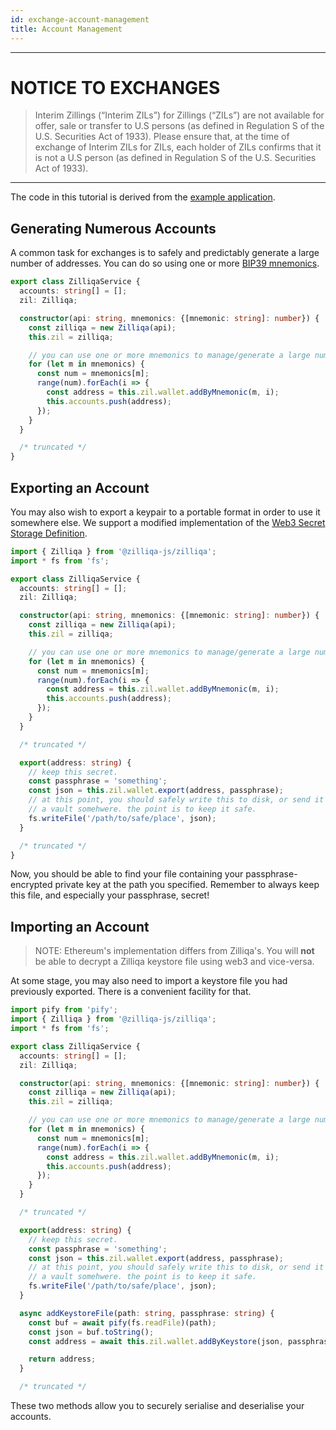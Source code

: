 ```yaml
---
id: exchange-account-management
title: Account Management
---
```

---
# NOTICE TO EXCHANGES
> Interim Zillings (“Interim ZILs”) for Zillings (“ZILs”) are not available for offer, sale or transfer to U.S persons (as defined in Regulation S of the U.S. Securities Act of 1933). Please ensure that, at the time of exchange of Interim ZILs for ZILs, each holder of ZILs confirms that it is not a U.S person (as defined in Regulation S of the U.S. Securities Act of 1933).
---

The code in this tutorial is derived from the [example application](https://github.com/Zilliqa/dev-portal/blob/master/examples/exchange/src/services/zilliqa.ts).

## Generating Numerous Accounts

A common task for exchanges is to safely and predictably generate a large
number of addresses. You can do so using one or more [BIP39 mnemonics](https://github.com/bitcoin/bips/blob/master/bip-0039.mediawiki).

```ts
export class ZilliqaService {
  accounts: string[] = [];
  zil: Zilliqa;

  constructor(api: string, mnemonics: {[mnemonic: string]: number}) {
    const zilliqa = new Zilliqa(api);
    this.zil = zilliqa;

    // you can use one or more mnemonics to manage/generate a large number of accounts
    for (let m in mnemonics) {
      const num = mnemonics[m];
      range(num).forEach(i => {
        const address = this.zil.wallet.addByMnemonic(m, i);
        this.accounts.push(address);
      });
    }
  }

  /* truncated */
}
```

## Exporting an Account

You may also wish to export a keypair to a portable format in order to use it somewhere else.
We support a modified implementation of the [Web3 Secret Storage Definition](https://github.com/ethereum/wiki/wiki/Web3-Secret-Storage-Definition).

```typescript
import { Zilliqa } from '@zilliqa-js/zilliqa';
import * fs from 'fs';

export class ZilliqaService {
  accounts: string[] = [];
  zil: Zilliqa;

  constructor(api: string, mnemonics: {[mnemonic: string]: number}) {
    const zilliqa = new Zilliqa(api);
    this.zil = zilliqa;

    // you can use one or more mnemonics to manage/generate a large number of accounts
    for (let m in mnemonics) {
      const num = mnemonics[m];
      range(num).forEach(i => {
        const address = this.zil.wallet.addByMnemonic(m, i);
        this.accounts.push(address);
      });
    }
  }

  /* truncated */

  export(address: string) {
    // keep this secret.
    const passphrase = 'something';
    const json = this.zil.wallet.export(address, passphrase);
    // at this point, you should safely write this to disk, or send it to
    // a vault somehwere. the point is to keep it safe.
    fs.writeFile('/path/to/safe/place', json);
  }

  /* truncated */
}
```

Now, you should be able to find your file containing your passphrase-encrypted
private key at the path you specified. Remember to always keep this file, and
especially your passphrase, secret!

## Importing an Account 

> NOTE: Ethereum's implementation differs from Zilliqa's. You will **not** be
> able to decrypt a Zilliqa keystore file using web3 and vice-versa.

At some stage, you may also need to import a keystore file you had previously
exported. There is a convenient facility for that.

```ts
import pify from 'pify';
import { Zilliqa } from '@zilliqa-js/zilliqa';
import * fs from 'fs';

export class ZilliqaService {
  accounts: string[] = [];
  zil: Zilliqa;

  constructor(api: string, mnemonics: {[mnemonic: string]: number}) {
    const zilliqa = new Zilliqa(api);
    this.zil = zilliqa;

    // you can use one or more mnemonics to manage/generate a large number of accounts
    for (let m in mnemonics) {
      const num = mnemonics[m];
      range(num).forEach(i => {
        const address = this.zil.wallet.addByMnemonic(m, i);
        this.accounts.push(address);
      });
    }
  }

  /* truncated */

  export(address: string) {
    // keep this secret.
    const passphrase = 'something';
    const json = this.zil.wallet.export(address, passphrase);
    // at this point, you should safely write this to disk, or send it to
    // a vault somehwere. the point is to keep it safe.
    fs.writeFile('/path/to/safe/place', json);
  }

  async addKeystoreFile(path: string, passphrase: string) {
    const buf = await pify(fs.readFile)(path);
    const json = buf.toString();
    const address = await this.zil.wallet.addByKeystore(json, passphrase);

    return address;
  }

  /* truncated */
```
These two methods allow you to securely serialise and deserialise your
accounts.